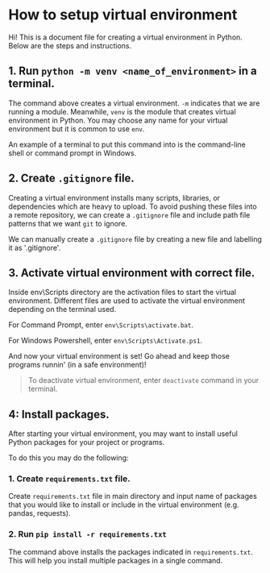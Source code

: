 # How to setup virtual environment

Hi! This is a document file for creating a virtual environment in Python. Below are the steps and instructions.

## 1. Run `python -m venv <name_of_environment>` in a terminal.

The command above creates a virtual environment. `-m` indicates that we are running a module. Meanwhile, `venv` is the module that creates virtual environment in Python. You may choose any name for your virtual environment but it is common to use `env`.

An example of a terminal to put this command into is the command-line shell or command prompt in Windows.

## 2. Create `.gitignore` file.

Creating a virtual environment installs many scripts, libraries, or dependencies which are heavy to upload. To avoid pushing these files into a remote repository, we can create a `.gitignore` file and include path file patterns that we want `git` to ignore.

We can manually create a `.gitignore` file by creating a new file and labelling it as '.gitignore'.

## 3. Activate virtual environment with correct file.

Inside env\Scripts directory are the activation files to start the virtual environment. Different files are used to activate the virtual environment depending on the terminal used.

For Command Prompt, enter `env\Scripts\activate.bat`.

For Windows Powershell, enter `env\Scripts\Activate.ps1`.

And now your virtual environment is set! Go ahead and keep those programs runnin' (in a safe environment)!

> To deactivate virtual environment, enter `deactivate` command in your terminal.

## 4: Install packages.

After starting your virtual environment, you may want to install useful Python packages for your project or programs.

To do this you may do the following:

### 1. Create `requirements.txt` file.

Create `requirements.txt` file in main directory and input name of packages that you would like to install or include in the virtual environment (e.g. pandas, requests).

### 2. Run `pip install -r requirements.txt`

The command above installs the packages indicated in `requirements.txt`. This will help you install multiple packages in a single command.
